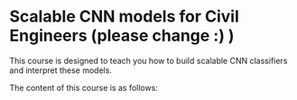 # Scalable CNN models for Civil Engineers (please change :) )

This course is designed to teach you how to build scalable CNN classifiers and interpret these models. 

The content of this course is as follows:

```{tableofcontents}
```
